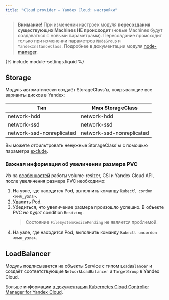 ```yaml
---
title: "Cloud provider — Yandex Cloud: настройки"
---
```


> **Внимание!** При изменении настроек модуля **пересоздания существующих Machines НЕ происходит** (новые Machines будут создаваться с новыми параметрами). Пересоздание происходит только при изменении параметров `NodeGroup` и `YandexInstanceClass`. Подробнее в документации модуля [node-manager](../../modules/040-node-manager/faq.html#как-пересоздать-эфемерные-машины-в-облаке-с-новой-конфигурацией).

{% include module-settings.liquid %}

## Storage

Модуль автоматически создаёт StorageClass'ы, покрывающие все варианты дисков в Yandex:

| Тип | Имя StorageClass |
|---|---|
| network-hdd | network-hdd |
| network-ssd | network-ssd |
| network-ssd-nonreplicated | network-ssd-nonreplicated |

Вы можете отфильтровать ненужные StorageClass'ы с помощью параметра [exclude](#parameters-storageclass-exclude).

### Важная информация об увеличении размера PVC

Из-за [особенностей](https://github.com/kubernetes-csi/external-resizer/issues/44) работы volume-resizer, CSI и Yandex Cloud API, после увеличения размера PVC необходимо:

1. На узле, где находится Pod, выполнить команду `kubectl cordon <имя_узла>`.
2. Удалить Pod.
3. Убедиться, что увеличение размера произошло успешно. В объекте PVC *не будет* condition `Resizing`.
   > Состояние `FileSystemResizePending` не является проблемой.
4. На узле, где находится Pod, выполнить команду `kubectl uncordon <имя_узла>`.

## LoadBalancer

Модуль подписывается на объекты Service с типом `LoadBalancer` и создаёт соответствующие `NetworkLoadBalancer` и `TargetGroup` в Yandex Cloud.

Больше информации [в документации Kubernetes Cloud Controller Manager for Yandex Cloud](https://github.com/flant/yandex-cloud-controller-manager).
